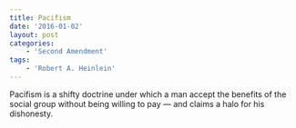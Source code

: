 ```yaml
---
title: Pacifism
date: '2016-01-02'
layout: post
categories:
    - 'Second Amendment'
tags:
    - 'Robert A. Heinlein'
---
```


Pacifism is a shifty doctrine under which a man accept the benefits of the social group without being willing to pay — and claims a halo for his dishonesty.